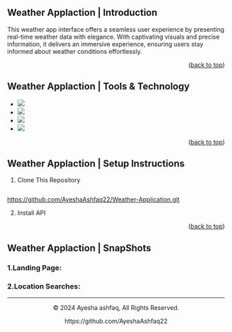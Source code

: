 

<a name="readme-top"></a>

## Weather Applaction  | Introduction
This weather app interface offers a seamless user experience by presenting real-time weather data with elegance. With captivating visuals and precise information, it delivers an immersive experience, ensuring users stay informed about weather conditions effortlessly.
<p align="right">(<a href="#readme-top">back to top</a>)</p>


## Weather Applaction | Tools & Technology
* <img src="https://img.shields.io/badge/Visual_Studio_code-0078D4?style=for-the-badge&logo=visual%20studio%20code&logoColor=white" />
* <img src="https://img.shields.io/badge/HTMl5-0078D4?style=for-the-badge&logo=Html%20&logoColor=white" />
* <img src="https://img.shields.io/badge/CSS-1572B6?style=for-the-badge&logo=css3&logoColor=white" />
* <img src="https://img.shields.io/badge/Java_Script-1572B6?style=for-the-badge&logo=Java%20Script3&logoColor=white" />

<p align="right">(<a href="#readme-top">back to top</a>)</p>


## Weather Applaction | Setup Instructions 

1. Clone This Repository
   ```sh
  https://github.com/AyeshaAshfaq22/Weather-Application.git


2. Install API 

<p align="right">(<a href="#readme-top">back to top</a>)</p>



## Weather Applaction |  SnapShots
### 1.Landing Page:


### 2.Location Searches:




---
<p align="center"> © 2024 Ayesha ashfaq, All Rights Reserved. </p>
<p align="center">
https://github.com/AyeshaAshfaq22
</p>
